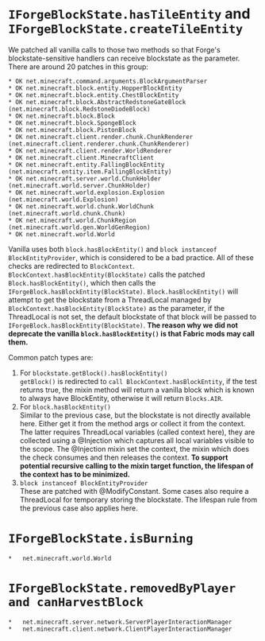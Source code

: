 # `IForgeBlockState.hasTileEntity` and `IForgeBlockState.createTileEntity`
We patched all vanilla calls to those two methods so that Forge's blockstate-sensitive handlers can receive blockstate as the parameter. 
There are around 20 patches in this group:
```
* OK net.minecraft.command.arguments.BlockArgumentParser
* OK net.minecraft.block.entity.HopperBlockEntity
* OK net.minecraft.block.entity.ChestBlockEntity
* OK net.minecraft.block.AbstractRedstoneGateBlock (net.minecraft.block.RedstoneDiodeBlock)
* OK net.minecraft.block.Block
* OK net.minecraft.block.SpongeBlock
* OK net.minecraft.block.PistonBlock
* OK net.minecraft.client.render.chunk.ChunkRenderer (net.minecraft.client.renderer.chunk.ChunkRenderer)
* OK net.minecraft.client.render.WorldRenderer
* OK net.minecraft.client.MinecraftClient
* OK net.minecraft.entity.FallingBlockEntity (net.minecraft.entity.item.FallingBlockEntity)
* OK net.minecraft.server.world.ChunkHolder (net.minecraft.world.server.ChunkHolder)
* OK net.minecraft.world.explosion.Explosion (net.minecraft.world.Explosion)
* OK net.minecraft.world.chunk.WorldChunk (net.minecraft.world.chunk.Chunk)
* OK net.minecraft.world.ChunkRegion (net.minecraft.world.gen.WorldGenRegion)
* OK net.minecraft.world.World
```
Vanilla uses both `block.hasBlockEntity()` and `block instanceof BlockEntityProvider`, which is considered to be a bad practice. All of these checks are redirected to `BlockContext`.
`BlockContext.hasBlockEntity(BlockState)` calls the patched `Block.hasBlockEntity()`, which then calls the `IForgeBlock.hasBlockEntity(BlockState)`. 
`Block.hasBlockEntity()` will attempt to get the blockstate from a ThreadLocal managed by `BlockContext.hasBlockEntity(BlockState)` as the parameter, if the ThreadLocal is not set, 
the default blockstate of that block will be passed to `IForgeBlock.hasBlockEntity(BlockState)`. 
__The reason why we did not deprecate the vanilla `block.hasBlockEntity()` is that Fabric mods may call them.__


Common patch types are:
1. For `blockstate.getBlock().hasBlockEntity()` \
`getBlock()` is redirected to `call BlockContext.hasBlockEntity`, if the test returns true, the mixin method will return a vanilla block which is known to always have BlockEntity, 
otherwise it will return `Blocks.AIR`.
1. For `block.hasBlockEntity()` \
Similar to the previous case, but the blockstate is not directly available here. 
Either get it from the method args or collect it from the context. \
The latter requires ThreadLocal variables (called context here), 
they are collected using a @Injection which captures all local variables visible to the scope. 
The @Injection mixin set the context, the mixin which does the check consumes and then releases the context.
__To support potential recursive calling to the mixin target function, the lifespan of the context has to be minimized.__
1. `block instanceof BlockEntityProvider` \
These are patched with @ModifyConstant. Some cases also require a ThreadLocal for temporary storing the blockstate. The lifespan rule from the previous case also applies here.

# `IForgeBlockState.isBurning`
```
*   net.minecraft.world.World
```

# `IForgeBlockState.removedByPlayer and canHarvestBlock`
```
*   net.minecraft.server.network.ServerPlayerInteractionManager
*   net.minecraft.client.network.ClientPlayerInteractionManager
```
